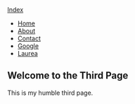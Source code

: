 <!DOCTYPE html>
<html lang="en">
<head>
<meta charset="UTF-8">
<meta name="viewport" content="width=device-width, initial-scale=1.0">
<title>Third Page</title>
<link rel="stylesheet" type="text/css" href="styles.css">
</head>
<body>
        <a href="index.html" class="nav-link">Index</a>
<div class="container">
  <div class="vertical-nav">
    <ul>
      <li><a href="#">Home</a></li>
      <li><a href="#">About</a></li>
      <li><a href="#">Contact</a></li>
      <li><a href="https://www.google.com" target="_blank">Google</a></li>
      <li><a href="https://www.laurea.fi" target="_blank">Laurea</a></li>
    </ul>
  </div>
  <div class="content">
    <section>
      <h1>Welcome to the Third Page</h1>
      <p>This is my humble third page.</p>
    </section>
  </div>
</div>
</body>
</html>

